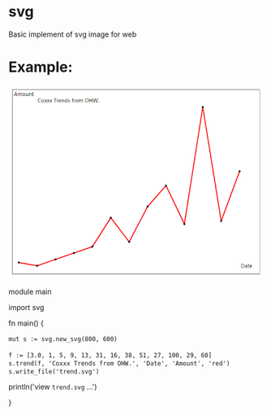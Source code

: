 # svg
Basic implement of svg image for web

# Example:

![result](trend.png)

module main

import svg

fn main() {

	mut s := svg.new_svg(800, 600)

	f := [3.0, 1, 5, 9, 13, 31, 16, 38, 51, 27, 100, 29, 60]
	s.trend(f, 'Coxxx Trends from OHW.', 'Date', 'Amount', 'red')
	s.write_file('trend.svg')
  println('view `trend.svg` ...')
  
}
